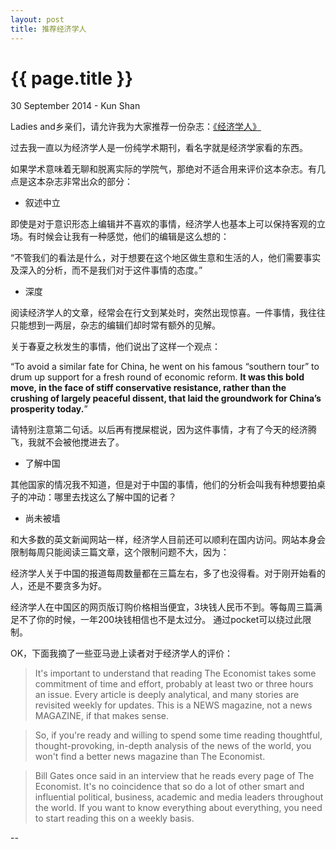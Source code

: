 ```yaml
---
layout: post
title: 推荐经济学人
---
```


{{ page.title }}
================

<p class="meta">30 September 2014 - Kun Shan</p>

Ladies and乡亲们，请允许我为大家推荐一份杂志：<a href="http://www.economist.com/">《经济学人》</a> 

过去我一直以为经济学人是一份纯学术期刊，看名字就是经济学家看的东西。

如果学术意味着无聊和脱离实际的学院气，那绝对不适合用来评价这本杂志。有几点是这本杂志非常出众的部分：

- 叙述中立

即使是对于意识形态上编辑并不喜欢的事情，经济学人也基本上可以保持客观的立场。有时候会让我有一种感觉，他们的编辑是这么想的：

“不管我们的看法是什么，对于想要在这个地区做生意和生活的人，他们需要事实及深入的分析，而不是我们对于这件事情的态度。”

- 深度

阅读经济学人的文章，经常会在行文到某处时，突然出现惊喜。一件事情，我往往只能想到一两层，杂志的编辑们却时常有额外的见解。

关于春夏之秋发生的事情，他们说出了这样一个观点：

“To avoid a similar fate for China, he went on his famous “southern tour” to drum up support for a fresh round of economic reform. **It was this bold move, in the face of stiff conservative resistance, rather than the crushing of largely peaceful dissent, that laid the groundwork for China’s prosperity today.**”

请特别注意第二句话。以后再有搅屎棍说，因为这件事情，才有了今天的经济腾飞，我就不会被他搅进去了。

- 了解中国

其他国家的情况我不知道，但是对于中国的事情，他们的分析会叫我有种想要拍桌子的冲动：哪里去找这么了解中国的记者？

- 尚未被墙

和大多数的英文新闻网站一样，经济学人目前还可以顺利在国内访问。网站本身会限制每周只能阅读三篇文章，这个限制问题不大，因为：

经济学人关于中国的报道每周数量都在三篇左右，多了也没得看。对于刚开始看的人，还是不要贪多为好。

经济学人在中国区的网页版订购价格相当便宜，3块钱人民币不到。等每周三篇满足不了你的时候，一年200块钱相信也不是太过分。
通过pocket可以绕过此限制。

OK，下面我摘了一些亚马逊上读者对于经济学人的评价：

> It's important to understand that reading The Economist takes some commitment of time and effort, probably at least two or three hours an issue. Every article is deeply analytical, and many stories are revisited weekly for updates. This is a NEWS magazine, not a news MAGAZINE, if that makes sense.

> So, if you're ready and willing to spend some time reading thoughtful, thought-provoking, in-depth analysis of the news of the world, you won't find a better news magazine than The Economist.

> Bill Gates once said in an interview that he reads every page of The Economist. It's no coincidence that so do a lot of other smart and influential political, business, academic and media leaders throughout the world. If you want to know everything about everything, you need to start reading this on a weekly basis.

--

